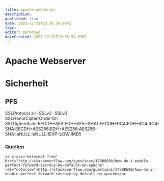 ```yaml
---
title: apache-webserver
description: 
published: true
date: 2023-12-31T13:36:58.004Z
tags: 
editor: markdown
dateCreated: 2023-12-31T13:36:54.936Z
---
```


# Apache Webserver

# <span class="mw-headline" id="bkmrk-sicherheit-1">Sicherheit</span>

## <span class="mw-headline" id="bkmrk-pfs-1">PFS</span>

SSLProtocol all -SSLv2 -SSLv3  
SSLHonorCipherOrder On  
SSLCipherSuite EECDH+AES:EDH+AES:-SHA1:EECDH+RC4:EDH+RC4:RC4-SHA:EECDH+AES256:EDH+AES256:AES256-SHA:!aNULL:!eNULL:!EXP:!LOW:!MD5

### <span class="mw-headline" id="bkmrk-quellen-1">Quellen</span>

```
<a class="external free" href="http://stackoverflow.com/questions/17308690/how-do-i-enable-perfect-forward-secrecy-by-default-on-apache" rel="nofollow">http://stackoverflow.com/questions/17308690/how-do-i-enable-perfect-forward-secrecy-by-default-on-apache</a>
```